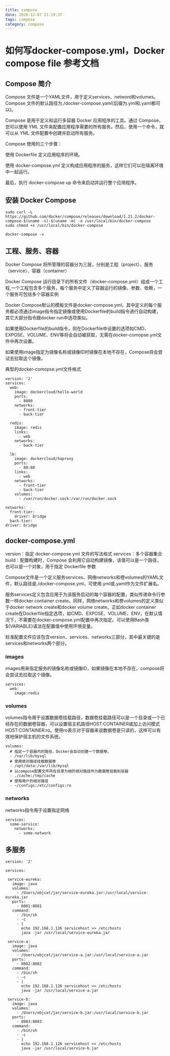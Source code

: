 ```yaml
---
title: compose
date: 2020-12-07 21:19:37
tags: compose
category: compose
---
```


# 如何写docker-compose.yml，Docker compose file 参考文档

## Compose 简介

Compose 文件是一个YAML文件，用于定义services、netword和volumes。 Compose 文件的默认路径为./docker-compose.yaml(后缀为.yml和.yaml都可以)。

Compose 是用于定义和运行多容器 Docker 应用程序的工具。通过 Compose，您可以使用 YML 文件来配置应用程序需要的所有服务。然后，使用一个命令，就可以从 YML 文件配置中创建并启动所有服务。

Compose 使用的三个步骤：

使用 Dockerfile 定义应用程序的环境。

使用 docker-compose.yml 定义构成应用程序的服务，这样它们可以在隔离环境中一起运行。

最后，执行 docker-compose up 命令来启动并运行整个应用程序。



## 安装 Docker Compose

    sudo curl -L https://github.com/docker/compose/releases/download/1.21.2/docker-compose-$(uname -s)-$(uname -m) -o /usr/local/bin/docker-compose
	sudo chmod +x /usr/local/bin/docker-compose

	docker-compose -v

## 工程、服务、容器

Docker Compose 将所管理的容器分为三层，分别是工程（project）、服务（service）、容器（container）

Docker Compose 运行目录下的所有文件（docker-compose.yml）组成一个工程,一个工程包含多个服务，每个服务中定义了容器运行的镜像、参数、依赖，一个服务可包括多个容器实例

Docker Compose默认的模板文件是docker-compose.yml，其中定义的每个服务都必须通过image指令指定镜像或使用Dockerfile的build指令进行自动构建，其它大部分指令跟docker run中选项类似。

如果使用Dockerfile的build指令，则在Dockerfile中设置的选项如CMD、EXPOSE、VOLUME、ENV等将会自动被获取，无需在docker-comopse.yml文件中再次设置。

如果使用image指定为镜像名称或镜像ID时镜像在本地不存在，Compose将会尝试去拉取这个镜像。

典型的docker-comopse.yml文件格式

	version: '2'
	services:
	  web:
	    image: dockercloud/hello-world
	    ports:
	      - 8080
	    networks:
	      - front-tier
	      - back-tier
	 
	  redis:
	    image: redis
	    links:
	      - web
	    networks:
	      - back-tier
	 
	  lb:
	    image: dockercloud/haproxy
	    ports:
	      - 80:80
	    links:
	      - web
	    networks:
	      - front-tier
	      - back-tier
	    volumes:
	      - /var/run/docker.sock:/var/run/docker.sock 
	 
	networks:
	  front-tier:
	    driver: bridge
	  back-tier:
	driver: bridge

## docker-compose.yml
version：指定 docker-compose.yml 文件的写法格式
services：多个容器集合
build：配置构建时，Compose 会利用它自动构建镜像，该值可以是一个路径，也可以是一个对象，用于指定 Dockerfile 参数

Compose文件是一个定义服务services、网络networks和卷volumes的YAML文件，默认路径是./docker-compose.yml，可使用.yml或.yaml作为文件扩展名。

服务services定义包含应用于为该服务启动的每个容器的配置，类似传递命令行参数一样docker container create。同样，网络networks和卷volumes的定义类似于docker network create和docker volume create。正如docker container create在Dockerfile指定选项，如CMD、EXPOSE、VOLUME、ENV，在默认情况下，不需要在docker-compose.yml配置中再次指定。可以使用Bash类${VARIABLE}语法在配置值中使用环境变量。

标准配置文件应该包含version、services、networks三部分，其中最关键的是services和networks两个部分。

### images
images用来指定服务的镜像名称或镜像ID，如果镜像在本地不存在，compose将会尝试去拉取这个镜像。

	services:
	  web:
	    image:redis

### volumes
volumes指令用于设置数据卷挂载路径，数据卷挂载路径可以是一个目录或一个已经存在的数据卷容器，可以设置宿主机路径HOST:CONTAINER或加上访问模式HOST:CONTAINER:ro。使用ro表示对于容器来说数据卷是只读的，这样可以有效地保护宿主机的文件系统。

	volumes:
	  # 指定一个容器内的路径，Docker会自动创建一个数据卷。
	  - /var/lib/mysql
	  # 使用绝对路径挂载数据卷
	  - /opt/data:/var/lib/mysql
	  # 以compose配置文件所在目录为根的相对路径作为数据卷挂载到容器
	  - ./cache:/tmp/cache
	  # 使用用户的相对路径
	  - ~/configs:/etc/configs:ro

### networks

networks指令用于设置指定网络

	services:
	  some-service:
	    networks:
	      - some-network
## 多服务

	version: '2'
	
	services:
	
	 service-eureka: 
	   image: java
	   volumes:
	     - /Users/objcat/jar/service-eureka.jar:/usr/local/service-eureka.jar
	   ports:
	     - 8081:8081
	   command:
	     - /bin/sh
	     - -c
	     - |
	       echo 192.168.1.126 servicehost >> /etc/hosts
	       java -jar /usr/local/service-eureka.jar
	
	 service-a: 
	   image: java
	   volumes:
	     - /Users/objcat/jar/service-a.jar:/usr/local/service-a.jar
	   ports:
	     - 8082:8082
	   command:
	     - /bin/sh
	     - -c
	     - |
	       echo 192.168.1.126 servicehost >> /etc/hosts
	       java -jar /usr/local/service-a.jar
	
	 service-b: 
	   image: java
	   volumes:
	     - /Users/objcat/jar/service-b.jar:/usr/local/service-b.jar
	   ports:
	     - 8083:8083
	   command:
	     - /bin/sh
	     - -c
	     - |
	       echo 192.168.1.126 servicehost >> /etc/hosts
	       java -jar /usr/local/service-b.jar
